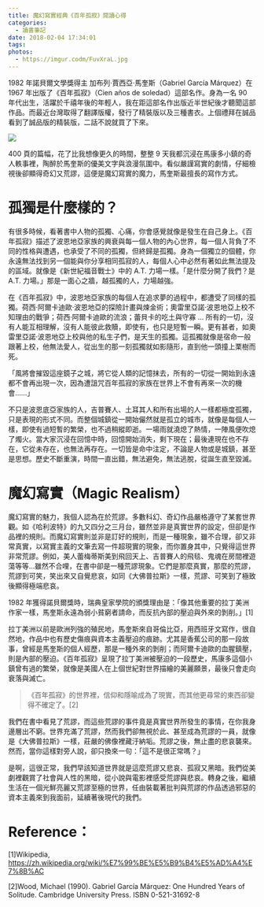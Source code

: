 ```yaml
---
title: 魔幻寫實經典《百年孤寂》閱讀心得
categories:
  - 讀書筆記
date: 2018-02-04 17:34:01
tags: 
photos:
  - https://imgur.codm/FuvXraL.jpg
---
```


1982 年諾貝爾文學獎得主 加布列·賈西亞·馬奎斯（Gabriel García Márquez）在 1967 年出版了《百年孤寂》（Cien años de soledad）這部名作。身為一名 90 年代出生，活躍於千禧年後的年輕人，我在距這部名作出版近半世紀後才聽聞這部作品。而最近台灣取得了翻譯版權，發行了精裝版以及三種書衣。上個禮拜在誠品看到了誠品版的精裝版，二話不說就買了下來。

<!-- more -->

![](https://imgur.com/H9xOoFp.jpg)

400 頁的篇幅，花了比我想像更久的時間，整整 9 天我都沉浸在馬康多小鎮的奇人軼事裡，陶醉於馬奎斯的優美文字與浪漫氛圍中。看似嚴謹寫實的劇情，仔細檢視後卻顯得奇幻又荒謬，這便是魔幻寫實的魔力，馬奎斯最擅長的寫作方式。

# 孤獨是什麼樣的？

有很多時候，看著書中人物的孤獨、心痛，你會感覺就像是發生在自己身上。《百年孤寂》描述了波恩地亞家族的興衰與每一個人物的內心世界，每一個人背負了不同的性格與遭遇，也承受了不同的孤獨，但終歸是孤獨。身為一個獨立的個體，你永遠無法找到另一個能與你分享相同孤寂的人，每個人心中必然有著如此無法提及的區域。就像是《新世紀福音戰士》中的 A.T. 力場一樣。「是什麼分開了我們？是 A.T. 力場。」那是一面心之牆，越孤獨的人，力場越強。

在《百年孤寂》中，波恩地亞家族的每個人在追求夢的過程中，都遭受了同樣的孤獨。荷西·阿爾卡迪歐·波恩地亞的探險計畫與煉金術；奧雷里亞諾·波恩地亞上校不知理由的戰爭；荷西·阿爾卡迪歐的流浪；蕾貝卡的吃土與守寡 ... 所有的一切，沒有人能互相理解，沒有人能彼此救贖，即使有，也只是短暫一瞬。更有甚者，如奧雷里亞諾·波恩地亞上校與他的私生子們，是天生的孤獨。這孤獨就像是宿命一般跟著上校，他無法愛人，從出生的那一刻孤獨就如影隨形，直到他一頭撞上栗樹而死。

「風將會摧毀這座鏡子之城，將它從人類的記憶抹去，所有的一切從一開始到永遠都不會再出現一次，因為遭詛咒百年孤寂的家族在世界上不會有再來一次的機會……」

不只是波恩底亞家族的人，吉普賽人、土耳其人和所有出場的人一樣都極度孤獨，只是表現的形式不同。而整個城鎮從一開始儼然就是孤立的城市，就像是每個人一樣，即使有過短暫的繁榮，也不過稍縱即逝。一場雨就澆熄了熱情，一陣風便吹熄了燭火。當大家沉浸在回憶中時，回憶開始消失，剩下現在；最後連現在也不存在，它從未存在，也無法再存在。一切皆是命中注定，不論是人物或是城鎮，甚至是思想。歷史不斷重演，時間一直出錯，無法避免，無法逃脫，從誕生直至毀滅。

# 魔幻寫實（Magic Realism）

魔幻寫實的魅力，我個人認為在於荒謬。多數科幻、奇幻作品嚴格遵守了某套世界觀。如《哈利波特》的九又四分之三月台，雖然並非是真實世界的設定，但卻是作品裡的規則。而魔幻寫實則並非是訂好的規則，而是一種現象，雖不合理，卻又非常真實，以寫實主義的文筆去寫一件超現實的現象，而你置身其中，只覺得這世界非常荒謬。例如，美人蕾梅蒂斯美到飛回天上、吉普賽人的飛毯、鬼魂在房間裡遊蕩等等...雖然不合哩，在書中卻是一種荒謬現象。它們是那麼真實，那麼的荒謬，荒謬到可笑，笑出來又自覺悲哀，如同《大佛普拉斯》一樣，荒謬、可笑到了極致後顯得極端悲哀。

1982 年獲得諾貝爾獎時，瑞典皇家學院的頒獎理由是：「像其他重要的拉丁美洲作家一樣，馬奎斯永遠為弱小貧窮者請命，而反抗內部的壓迫與外來的剝削。」[1]

拉丁美洲以前是歐洲列強的殖民地，馬奎斯來自哥倫比亞，用西班牙文寫作，很自然地，作品中也有歷史傷痕與資本主義壓迫的痕跡。尤其是香蕉公司的那一段故事，曾經是馬奎斯的個人經歷，那是一種外來的剝削；而阿爾卡迪歐的血腥鎮壓，則是內部的壓迫。《百年孤寂》呈現了拉丁美洲被壓迫的一段歷史，馬康多這個小鎮曾有過的繁榮，就像是美國人在上個世紀對世界描繪的美麗願景，最後只會走向衰落與滅亡。

>《百年孤寂》的世界裡，信仰和隱喻成為了現實，而其他更尋常的東西卻變得不確定了。[2]

我們在書中看見了荒謬，而這些荒謬的事件竟是真實世界所發生的事情，在你我身邊層出不窮。世界充滿了荒謬，然而我們卻無視於此、甚至成為荒謬的一員，就像是《大佛普拉斯》一樣，莊嚴的佛像裡藏汙納垢。荒謬之後，無止盡的悲哀襲來。然而，當你這樣對旁人說，卻只換來一句：「這不是很正常嗎？」

是啊，這很正常，我們早該知道世界就是這麼荒謬又悲哀、孤寂又黑暗。我們從美劇裡觀賞了社會與人性的黑暗，從小說與電影裡感受荒謬與悲哀。轉身之後，繼續生活在一個光鮮亮麗又荒謬至極的世界，任由裝載著批判與荒謬的作品透過邪惡的資本主義來到我面前，延續著後現代的我們。




# Reference：

[1]Wikipedia, https://zh.wikipedia.org/wiki/%E7%99%BE%E5%B9%B4%E5%AD%A4%E7%8B%AC

[2]Wood, Michael (1990). Gabriel García Márquez: One Hundred Years of Solitude. Cambridge University Press. ISBN 0-521-31692-8
